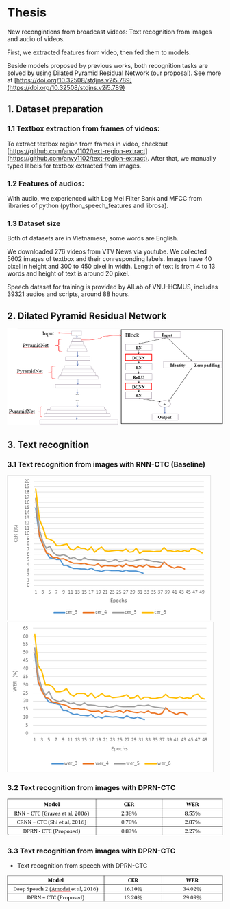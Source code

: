 # Thesis

New recongintions from broadcast videos: Text recognition from images and audio of videos. 

First, we extracted features from video, then fed them to models. 

Beside models proposed by previous works, both recognition tasks are solved by using Dilated Pyramid Residual Network (our proposal). See more at [https://doi.org/10.32508/stdjns.v2i5.789](https://doi.org/10.32508/stdjns.v2i5.789)


## 1. Dataset preparation

### 1.1 Textbox extraction from frames of videos: 

To extract textbox region from frames in video, checkout [https://github.com/anvy1102/text-region-extract](https://github.com/anvy1102/text-region-extract). After that, we manually typed labels for textbox extracted from images. 

### 1.2 Features of audios:
With audio, we experienced with Log Mel Filter Bank and MFCC from libraries of python (python_speech_features and librosa).

### 1.3 Dataset size

Both of datasets are in Vietnamese, some words are English. 

We downloaded 276 videos from VTV News via youtube. We collected 5602 images of textbox and their conresponding labels. Images have 40 pixel in height and 300 to 450 pixel in width. Length of text is from 4 to 13 words and height of text is around 20 pixel. 

Speech dataset for training is provided by AILab of VNU-HCMUS, includes 39321 audios and scripts, around 88 hours. 

## 2. Dilated Pyramid Residual Network

![DPRN_structure](images/DPRN_structure.png)

## 3. Text recognition

### 3.1 Text recognition from images with RNN-CTC (Baseline)

![rnn-ctc_cer](images/rnn-ctc_cer.png) 
![rnn-ctc_wer](images/rnn-ctc_wer.png)

### 3.2 Text recognition from images with DPRN-CTC
![text_recognition_from_image](images/text_recognition_from_image.png)

### 3.3 Text recognition from images with DPRN-CTC
+ Text recognition from speech with DPRN-CTC

![text_recognition_from_speech](images/text_recognition_from_speech.png)
